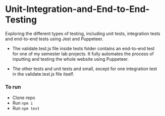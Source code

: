 # Unit-Integration-and-End-to-End-Testing
Exploring the different types of testing, including unit tests, integration tests and end-to-end tests using Jest and Puppeteer.

- The validate.test.js file inside tests folder contains an end-to-end test for one of my semester lab projects. It fully automates the process of inputting and testing the whole website using Puppeteer.

- The other tests and unit tests and small, except for one integration test in the validate.test.js file itself.

### To run
- Clone repo
- Run ```npm i```
- Run ```npm test```
